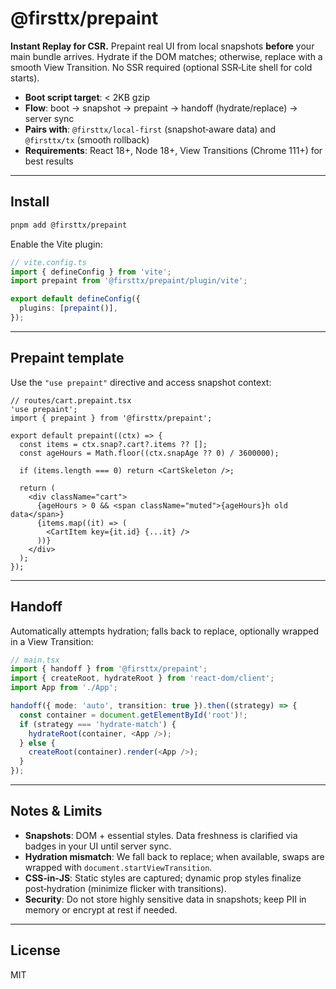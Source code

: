 # @firsttx/prepaint

**Instant Replay for CSR.** Prepaint real UI from local snapshots **before** your main bundle arrives. Hydrate if the DOM matches; otherwise, replace with a smooth View Transition. No SSR required (optional SSR‑Lite shell for cold starts).

- **Boot script target**: < 2KB gzip
- **Flow**: boot → snapshot → prepaint → handoff (hydrate/replace) → server sync
- **Pairs with**: `@firsttx/local-first` (snapshot‑aware data) and `@firsttx/tx` (smooth rollback)
- **Requirements**: React 18+, Node 18+, View Transitions (Chrome 111+) for best results

---

## Install

```bash
pnpm add @firsttx/prepaint
```

Enable the Vite plugin:

```ts
// vite.config.ts
import { defineConfig } from 'vite';
import prepaint from '@firsttx/prepaint/plugin/vite';

export default defineConfig({
  plugins: [prepaint()],
});
```

---

## Prepaint template

Use the `"use prepaint"` directive and access snapshot context:

```tsx
// routes/cart.prepaint.tsx
'use prepaint';
import { prepaint } from '@firsttx/prepaint';

export default prepaint((ctx) => {
  const items = ctx.snap?.cart?.items ?? [];
  const ageHours = Math.floor((ctx.snapAge ?? 0) / 3600000);

  if (items.length === 0) return <CartSkeleton />;

  return (
    <div className="cart">
      {ageHours > 0 && <span className="muted">{ageHours}h old data</span>}
      {items.map((it) => (
        <CartItem key={it.id} {...it} />
      ))}
    </div>
  );
});
```

---

## Handoff

Automatically attempts hydration; falls back to replace, optionally wrapped in a View Transition:

```ts
// main.tsx
import { handoff } from '@firsttx/prepaint';
import { createRoot, hydrateRoot } from 'react-dom/client';
import App from './App';

handoff({ mode: 'auto', transition: true }).then((strategy) => {
  const container = document.getElementById('root')!;
  if (strategy === 'hydrate-match') {
    hydrateRoot(container, <App />);
  } else {
    createRoot(container).render(<App />);
  }
});
```

---

## Notes & Limits

- **Snapshots**: DOM + essential styles. Data freshness is clarified via badges in your UI until server sync.
- **Hydration mismatch**: We fall back to replace; when available, swaps are wrapped with `document.startViewTransition`.
- **CSS‑in‑JS**: Static styles are captured; dynamic prop styles finalize post‑hydration (minimize flicker with transitions).
- **Security**: Do not store highly sensitive data in snapshots; keep PII in memory or encrypt at rest if needed.

---

## License

MIT
